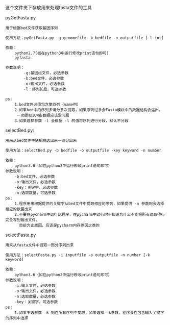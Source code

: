 这个文件夹下存放用来处理fasta文件的工具

pyGetFasta.py 

	用于根据bed文件获取基因序列

	使用方法：pyGetFasta.py -g genomefile -b bedfile -o outputfile [-l int]

	依赖：
		python2.7(如在python3中运行修改print语句即可)
		pyfasta

	参数说明：
			-g:基因组文件，必选参数
			-b:bed文件，必选参数
			-o:输出文件，必选参数
			-l：序列长度，可选参数

	ps：
		1.bed文件必须包含第四列（name列）
		2.如果bed中的序列多请分多次提取，如果序列过多会Fasta模块中的数据结构会溢出，
		 一次提取10W条数据应该没问题
		3.如果选择参数 -l 会根据 -l 的值将序列进行分段，默认不分段

selectBed.py:
	
	用来从bed文件中随机挑选出来一部分出来
	
	使用方法：selectBed.py -b bedfile -o outputfile -key keyword -n number
	
	依赖：
		python3.6（如在python2中运行修改print语句即可）
	参数说明：
		-b:bed文件，必选参数
		-o:输出文件，必选参数
		-key：关键字，必选参数
		-n:选取数量，可选参数
	ps：
		1.程序用来根据提供的关键字从bed文件中提取相应的序列，如果提供 -n 参数则会选择相应的数量出来
		2.不要在pycharm中运行此程序，在pycharm中运行时不知道为什么不能把所有选取得行完全写到输出文件，
		  目前为止原因，应该是pycharm内存原因之类的

selectFasta.py
	
	用来从fasta文件中提取一部分序列出来

	使用方法：selectFasta.py -i inputfile -o outputfile -n number [-k keyword]

	依赖：
		python3.6（如在python2中运行修改print语句即可）
	参数说明：
		-i:输入文件，必选参数
		-o:输出文件，必选参数
		-n:选取数量，必选参数
		-key：关键字，可选参数
	ps：
		1.如果不选参数 -k 则在所有序列中提取，如果选择 -k参数，程序会在包含输入关键字的序列中选择
